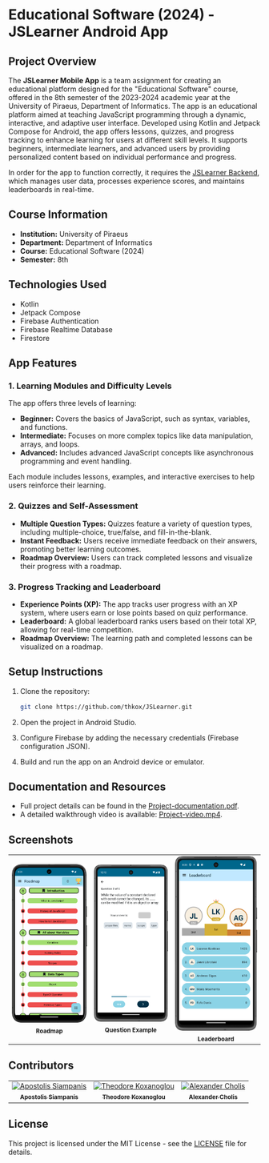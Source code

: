 # Educational Software (2024) - JSLearner Android App

## Project Overview

The **JSLearner Mobile App** is a team assignment for creating an educational platform designed for the "Educational Software" course, offered in the 8th semester of the 2023-2024 academic year at the University of Piraeus, Department of Informatics. The app is an educational platform aimed at teaching JavaScript programming through a dynamic, interactive, and adaptive user interface. Developed using Kotlin and Jetpack Compose for Android, the app offers lessons, quizzes, and progress tracking to enhance learning for users at different skill levels. It supports beginners, intermediate learners, and advanced users by providing personalized content based on individual performance and progress.

In order for the app to function correctly, it requires the [JSLearner Backend](https://github.com/thkox/JSLearner-backend), which manages user data, processes experience scores, and maintains leaderboards in real-time.

## Course Information

- **Institution:** University of Piraeus
- **Department:** Department of Informatics
- **Course:** Educational Software (2024)
- **Semester:** 8th

## Technologies Used

- Kotlin
- Jetpack Compose
- Firebase Authentication
- Firebase Realtime Database
- Firestore

## App Features

### 1. Learning Modules and Difficulty Levels

The app offers three levels of learning:

- **Beginner:** Covers the basics of JavaScript, such as syntax, variables, and functions.
- **Intermediate:** Focuses on more complex topics like data manipulation, arrays, and loops.
- **Advanced:** Includes advanced JavaScript concepts like asynchronous programming and event handling.

Each module includes lessons, examples, and interactive exercises to help users reinforce their learning.

### 2. Quizzes and Self-Assessment

- **Multiple Question Types:** Quizzes feature a variety of question types, including multiple-choice, true/false, and fill-in-the-blank.
- **Instant Feedback:** Users receive immediate feedback on their answers, promoting better learning outcomes.
- **Roadmap Overview:** Users can track completed lessons and visualize their progress with a roadmap.

### 3. Progress Tracking and Leaderboard

- **Experience Points (XP):** The app tracks user progress with an XP system, where users earn or lose points based on quiz performance.
- **Leaderboard:** A global leaderboard ranks users based on their total XP, allowing for real-time competition.
- **Roadmap Overview:** The learning path and completed lessons can be visualized on a roadmap.

## Setup Instructions

1. Clone the repository:
    ```bash
    git clone https://github.com/thkox/JSLearner.git
    ```

2. Open the project in Android Studio.
3. Configure Firebase by adding the necessary credentials (Firebase configuration JSON).
4. Build and run the app on an Android device or emulator.

## Documentation and Resources

- Full project details can be found in the [Project-documentation.pdf](./docs/Project-documentation.pdf).
- A detailed walkthrough video is available: [Project-video.mp4](./docs/Project-video.mp4).

## Screenshots

<table>
  <tr>
    <td align="center">
      <img src="./images/Roadmap.png" alt="Roadmap"/>
      <br/>
      <sub><b>Roadmap</b></sub>
    </td>
    <td align="center">
      <img src="./images/FillinTheBlanks.png" alt="FillinTheBlanks"/>
      <br/>
      <sub><b>Question Example</b></sub>
    </td>
    <td align="center">
      <img src="./images/LeaderboardScreen.png" alt="Leaderboard"/>
      <br/>
      <sub><b>Leaderboard</b></sub>
    </td>
  </tr>
</table>

## Contributors

<table>
  <tr>
    <td align="center"><a href="https://github.com/ApostolisSiampanis"><img src="https://avatars.githubusercontent.com/u/75365398?v=4" width="100px;" alt="Apostolis Siampanis"/><br /><sub><b>Apostolis Siampanis</b></sub></a><br /></td>
    <td align="center"><a href="https://github.com/thkox"><img src="https://avatars.githubusercontent.com/u/79880468?v=4" width="100px;" alt="Theodore Koxanoglou"/><br /><sub><b>Theodore Koxanoglou</b></sub></a><br /></td>
    <td align="center"><a href="https://github.com/AlexanderCholis"><img src="https://avatars.githubusercontent.com/u/66769337?v=4" width="100px;" alt="Alexander Cholis"/><br /><sub><b>Alexander Cholis</b></sub></a><br /></td>
  </tr>
</table>

## License

This project is licensed under the MIT License - see the [LICENSE](./LICENSE) file for details.
